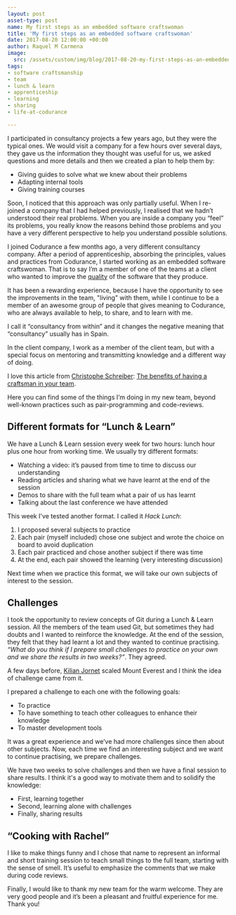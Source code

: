 ```yaml
---
layout: post
asset-type: post
name: My first steps as an embedded software craftswoman
title: 'My first steps as an embedded software craftswoman'
date: 2017-08-20 12:00:00 +00:00
author: Raquel M Carmena
image:
  src: /assets/custom/img/blog/2017-08-20-my-first-steps-as-an-embedded-sw-craftswoman.jpg
tags:
- software craftsmanship
- team
- lunch & learn
- apprenticeship 
- learning
- sharing
- life-at-codurance

---
```

I participated in consultancy projects a few years ago, but they were the typical ones. We would visit a company for a few hours over several days, they gave us the information they thought was useful for us, we asked questions and more details and then we created a plan to help them by:

* Giving guides to solve what we knew about their problems
* Adapting internal tools
* Giving training courses

Soon, I noticed that this approach was only partially useful. When I re-joined a company that I had helped previously, I realised that we hadn’t understood their real problems. When you are inside a company you “feel” its problems, you really know the reasons behind those problems and you have a very different perspective to help you understand possible solutions.

I joined Codurance a few months ago, a very different consultancy company. After a period of apprenticeship, absorbing the principles, values and practices from Codurance, I started working as an embedded software craftswoman. That is to say I’m a member of one of the teams at a client who wanted to improve the <a href="/2017/07/09/P3-Quality" target="_blank">quality</a> of the software that they produce.

It has been a rewarding experience, because I have the opportunity to see the improvements in the team, "living" with them, while I continue to be a member of an awesome group of people that gives meaning to Codurance, who are always available to help, to share, and to learn with me.

I call it “consultancy from within” and it changes the negative meaning that “consultancy” usually has in Spain.

In the client company, I work as a member of the client team, but with a special focus on mentoring and transmitting knowledge and a different way of doing. 

I love this article from <a href="https://dev.to/schreiber_chris" target="_blank">Christophe Schreiber</a>: <a href="https://dev.to/schreiber_chris/the-benefits-of-having-a-craftsman-in-your-team" target="_blank">The benefits of having a craftsman in your team</a>.

Here you can find some of the things I’m doing in my new team, beyond well-known practices such as pair-programming and code-reviews.

## Different formats for “Lunch & Learn”

We have a Lunch & Learn session every week for two hours: lunch hour plus one hour from working time. We usually try different formats:

* Watching a video: it’s paused from time to time to discuss our understanding
* Reading articles and sharing what we have learnt at the end of the session
* Demos to share with the full team what a pair of us has learnt
* Talking about the last conference we have attended

This week I've tested another format. I called it *Hack Lunch*:

1. I proposed several subjects to practice
2. Each pair (myself included) chose one subject and wrote the choice on board to avoid duplication
3. Each pair practiced and chose another subject if there was time
4. At the end, each pair showed the learning (very interesting discussion)
 
Next time when we practice this format, we will take our own subjects of interest to the session.

## Challenges

I took the opportunity to review concepts of Git during a Lunch & Learn session. All the members of the team used Git, but sometimes they had doubts and I wanted to reinforce the knowledge. At the end of the session, they felt that they had learnt a lot and they wanted to continue practising. _“What do you think if I prepare small challenges to practice on your own and we share the results in two weeks?”_. They agreed.

A few days before, <a href="https://www.youtube.com/watch?v=OTlj5qxb8x0" target="_blank">Kilian Jornet</a> scaled Mount Everest and I think the idea of challenge came from it.

I prepared a challenge to each one with the following goals:

* To practice
* To have something to teach other colleagues to enhance their knowledge
* To master development tools

It was a great experience and we’ve had more challenges since then about other subjects. Now, each time we find an interesting subject and we want to continue practising, we prepare challenges. 

We have two weeks to solve challenges and then we have a final session to share results. I think it's a good way to motivate them and to solidify the knowledge: 

* First, learning together
* Second, learning alone with challenges
* Finally, sharing results

## “Cooking with Rachel”

I like to make things funny and I chose that name to represent an informal and short training session to teach small things to the full team, starting with the sense of smell. It’s useful to emphasize the comments that we make during code reviews.

Finally, I would like to thank my new team for the warm welcome. They are very good people and it’s been a pleasant and fruitful experience for me. Thank you!

[1]:https://codurance.com/2017/07/09/P3-Quality/
[2]:https://dev.to/schreiber_chris
[3]:https://dev.to/schreiber_chris/the-benefits-of-having-a-craftsman-in-your-team
